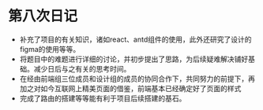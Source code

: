 # 第八次日记

- 补充了项目的有关知识，诸如react、antd组件的使用，此外还研究了设计的figma的使用等等。
- 将题目中的难题进行详细的讨论，并初步提出了思路，为后续疑难解决铺好基础。减少日后与之有关的思考时间。
- 在经由前端组三位成员和设计组的成员的协同合作下，共同努力的前提下，再加之对如今互联网上精美页面的借鉴，前端基本已经确定好了页面的样式
- 完成了路由的搭建等等能有利于项目后续搭建的基石。